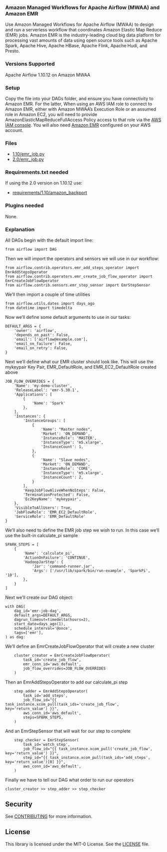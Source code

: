 ### Amazon Managed Workflows for Apache Airflow (MWAA) and Amazon EMR

Use Amazon Managed Workflows for Apache Airflow (MWAA) to design and run a serverless workflow that coordinates Amazon Elastic Map Reduce (EMR) jobs. Amazon EMR is the industry-leading cloud big data platform for processing vast amounts of data using open source tools such as Apache Spark, Apache Hive, Apache HBase, Apache Flink, Apache Hudi, and Presto.

### Versions Supported

Apache Airflow 1.10.12 on Amazon MWAA

### Setup 

Copy the file into your DAGs folder, and ensure you have connectivity to Amazon EMR. For the latter, When using an AWS IAM role to connect to Amazon EMR, 
either with Amazon MWAA’s Execution Role or an assumed role in Amazon EC2, you will need to provide AmazonElasticMapReduceFullAccess Policy access to that 
role via the [AWS IAM console](https://console.aws.amazon.com/iam/home#/roles).  You will also need [Amazon EMR](https://aws.amazon.com/emr/getting-started/) 
configured on your AWS account.

### Files

* [1.10/emr_job.py](1.10/emr_job.py)
* [2.0/emr_job.py](2.0/emr_job.py)

### Requirements.txt needed

If using the 2.0 version on 1.10.12 use:
* [requirements/1.10/amazon_backport](../../requirements/1.10/amazon_backport)

### Plugins needed 

None.

### Explanation

All DAGs begin with the default import line:
```
from airflow import DAG
```
Then we will import the operators and sensors we will use in our workflow:
```
from airflow.contrib.operators.emr_add_steps_operator import EmrAddStepsOperator
from airflow.contrib.operators.emr_create_job_flow_operator import EmrCreateJobFlowOperator
from airflow.contrib.sensors.emr_step_sensor import EmrStepSensor
```
We’ll then import a couple of time utilities
```
from airflow.utils.dates import days_ago
from datetime import timedelta
```
Now we’ll define some default arguments to use in our tasks:
```
DEFAULT_ARGS = {
    'owner': 'airflow',
    'depends_on_past': False,
    'email': ['airflow@example.com'],
    'email_on_failure': False,
    'email_on_retry': False,
}
```
Next we’ll define what our EMR cluster should look like.  This will use the mykeypair Key Pair, EMR_DefaultRole, and EMR_EC2_DefaultRole created above
```
JOB_FLOW_OVERRIDES = {
    'Name': 'my-demo-cluster',
    'ReleaseLabel': 'emr-5.30.1',
    'Applications': [
        {
            'Name': 'Spark'
        },
    ],    
    'Instances': {
        'InstanceGroups': [
            {
                'Name': "Master nodes",
                'Market': 'ON_DEMAND',
                'InstanceRole': 'MASTER',
                'InstanceType': 'm5.xlarge',
                'InstanceCount': 1,
            },
            {
                'Name': "Slave nodes",
                'Market': 'ON_DEMAND',
                'InstanceRole': 'CORE',
                'InstanceType': 'm5.xlarge',
                'InstanceCount': 2,
            }
        ],
        'KeepJobFlowAliveWhenNoSteps': False,
        'TerminationProtected': False,
        'Ec2KeyName': 'mykeypair',
    },
    'VisibleToAllUsers': True,
    'JobFlowRole': 'EMR_EC2_DefaultRole',
    'ServiceRole': 'EMR_DefaultRole'
}
```
We’ll also need to define the EMR job step we wish to run. In this case we’ll use the built-in calculate_pi sample
```
SPARK_STEPS = [
    {
        'Name': 'calculate_pi',
        'ActionOnFailure': 'CONTINUE',
        'HadoopJarStep': {
            'Jar': 'command-runner.jar',
            'Args': ['/usr/lib/spark/bin/run-example', 'SparkPi', '10'],
        },
    }
]
```
Next we’ll create our DAG object:
```
with DAG(
    dag_id='emr-job-dag',
    default_args=DEFAULT_ARGS,
    dagrun_timeout=timedelta(hours=2),
    start_date=days_ago(1),
    schedule_interval='@once',
    tags=['emr'],
) as dag:
```
We’ll define an EmrCreateJobFlowOperator that will create a new cluster
```
    cluster_creator = EmrCreateJobFlowOperator(
        task_id='create_job_flow', 
        emr_conn_id='aws_default', 
        job_flow_overrides=JOB_FLOW_OVERRIDES
    )

```
Then an EmrAddStepsOperator to add our calculate_pi step
```
    step_adder = EmrAddStepsOperator(
        task_id='add_steps',
        job_flow_id="{{ task_instance.xcom_pull(task_ids='create_job_flow', key='return_value') }}",
        aws_conn_id='aws_default',
        steps=SPARK_STEPS,
    )
```
And an EmrStepSensor that will wait for our step to complete
```
    step_checker = EmrStepSensor(
        task_id='watch_step',
        job_flow_id="{{ task_instance.xcom_pull('create_job_flow', key='return_value') }}",
        step_id="{{ task_instance.xcom_pull(task_ids='add_steps', key='return_value')[0] }}",
        aws_conn_id='aws_default',
    )
```
Finally we have to tell our DAG what order to run our operators
```
cluster_creator >> step_adder >> step_checker 
```
## Security

See [CONTRIBUTING](../../blob/main/CONTRIBUTING.md#security-issue-notifications) for more information.

## License

This library is licensed under the MIT-0 License. See the [LICENSE](../../blob/main/LICENSE) file.

